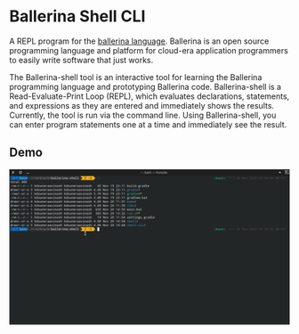 # Ballerina Shell CLI

A REPL program for the [ballerina language](https://github.com/ballerina-platform/ballerina-lang).  Ballerina is an open source programming language and platform for  cloud-era application programmers to easily write software that just works.

The Ballerina-shell tool is an interactive tool for learning the Ballerina programming language and prototyping Ballerina code. Ballerina-shell is a Read-Evaluate-Print Loop (REPL), which evaluates declarations, statements, and expressions as they are entered and immediately shows the results. Currently, the tool is run via the command line. Using Ballerina-shell, you can enter program statements one at a time and immediately see the result.

## Demo

![Recording](./docs/demo.gif)

